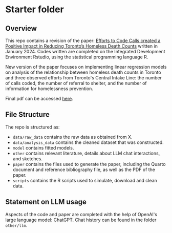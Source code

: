 # Starter folder

## Overview

This repo contains a revision of the paper: [Efforts to Code Calls created a Positive Impact
in Reducing Toronto’s Homeless Death Counts](other/literature/Sandy_Yu_old_paper.pdf) written in January 2024. Codes written are completed on the Integrated Development Environment Rstudio, using the statistical programming language R.

New version of the paper focuses on implementing linear regression models on analysis of the relationship between homeless death counts in Toronto and three observed efforts from Toronto's Central Intake Line: the number of calls coded, the number of referral to shelter, and the number of information for homelessness prevention.

Final pdf can be accessed [here](paper/paper.pdf).


## File Structure

The repo is structured as:

-   `data/raw_data` contains the raw data as obtained from X.
-   `data/analysis_data` contains the cleaned dataset that was constructed.
-   `model` contains fitted models. 
-   `other` contains relevant literature, details about LLM chat interactions, and sketches.
-   `paper` contains the files used to generate the paper, including the Quarto document and reference bibliography file, as well as the PDF of the paper. 
-   `scripts` contains the R scripts used to simulate, download and clean data.


## Statement on LLM usage

Aspects of the code and paper are completed with the help of OpenAI's large language model: ChatGPT. Chat history can be found in the folder `other/llm`.